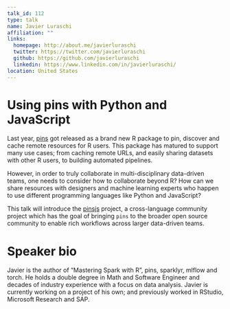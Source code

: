 ```yaml
---
talk_id: 112
type: talk
name: Javier Luraschi
affiliation: ""
links:
  homepage: http://about.me/javierluraschi
  twitter: https://twitter.com/javierluraschi
  github: https://github.com/javierluraschi
  linkedin: https://www.linkedin.com/in/javierluraschi/
location: United States
---
```


# Using pins with Python and JavaScript

Last year, [pins](https://pins.rstudio.com) got released as a brand new R package to pin, discover and cache remote resources for R users. This package has matured to support many use cases; from caching remote URLs, and easily sharing datasets with other R users, to building automated pipelines.

However, in order to truly collaborate in multi-disciplinary data-driven teams, one needs to consider how to collaborate beyond R? How can we share resources with designers and machine learning experts who happen to use different programming languages like Python and JavaScript?

This talk will introduce the [pinsjs](https://pinsjs.github.io/) project, a cross-language community project which has the goal of bringing `pins` to the broader open source community to enable rich workflows across larger data-driven teams.

# Speaker bio

Javier is the author of “Mastering Spark with R”, pins, sparklyr, mlflow and torch. He holds a double degree in Math and Software Engineer and decades of industry experience with a focus on data analysis. Javier is currently working on a project of his own; and previously worked in RStudio, Microsoft Research and SAP.
